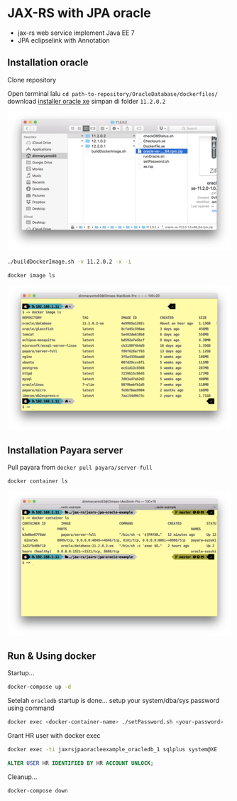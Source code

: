 # JAX-RS with JPA oracle

- jax-rs web service implement Java EE 7
- JPA eclipselink with Annotation

## Installation oracle

Clone repository 

Open terminal lalu `cd path-to-repository/OracleDatabase/dockerfiles/` download [installer oracle xe](http://download.oracle.com/otn/linux/oracle11g/xe/oracle-xe-11.2.0-1.0.x86_64.rpm.zip) 
simpan di folder `11.2.0.2` 

![image location](docs/images/docker-image.png)

```bash
./buildDockerImage.sh -v 11.2.0.2 -x -i
```

```bash
docker image ls 
```

![image location](docs/images/docker-image-ls.png)

## Installation Payara server

Pull payara from `docker pull payara/server-full`

```bash
docker container ls
```

![docker](docs/images/payara-docker-ls.png)

## Run & Using docker

Startup...

```bash
docker-compose up -d
```

Setelah `oracledb` startup is done... setup your system/dba/sys password using command

```bash
docker exec <docker-container-name> ./setPassword.sh <your-password>
```

Grant HR user with docker exec

```bash
docker exec -ti jaxrsjpaoracleexample_oracledb_1 sqlplus system@XE
```

```sql
ALTER USER HR IDENTIFIED BY HR ACCOUNT UNLOCK;
```

Cleanup...

```bash
docker-compose down
```

